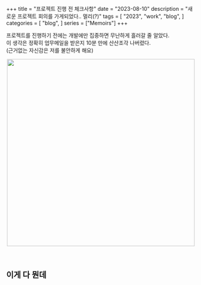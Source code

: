 +++
title = "프로젝트 진행 전 체크사항"
date = "2023-08-10"
description = "새로운 프로젝트 회의를 가게되었다.. 멀리(?)"
tags = [
    "2023",
    "work",
    "blog",
]
categories = [
    "blog",
]
series = ["Memoirs"]
+++

프로젝트를 진행하기 전에는 개발에만 집중하면 무난하게 흘러갈 줄 알았다. <br> 이 생각은 정확히 업무메일을 받은지 10분 만에 산산조각 나버렸다. <br> (근거없는 자신감은 저를 불안하게 해요)

<p align="center"><img src="https://github.com/kmseunh/css-design-tools/assets/105186724/b10d883b-46a0-4794-be35-c8a781e98a89" width="500"></p>

<!--more-->

<br>

## 이게 다 뭔데
